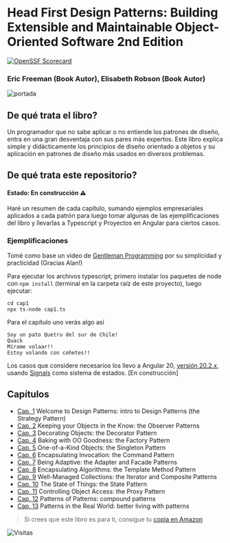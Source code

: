 
# Head First Design Patterns: Building Extensible and Maintainable Object-Oriented Software 2nd Edition 

[![OpenSSF Scorecard](https://api.scorecard.dev/projects/github.com/fabocv/Head-First-Design-Patterns-2nd-Edition-Angular-Signals/badge)](https://scorecard.dev/viewer/?uri=github.com/fabocv/Head-First-Design-Patterns-2nd-Edition-Angular-Signals)
###  Eric Freeman (Book Autor), Elisabeth Robson (Book Autor)

![portada](https://m.media-amazon.com/images/I/91quawUTiVL._SY342_.jpg)

## De qué trata el libro?

Un programador que no sabe aplicar o no entiende los patrones de diseño, entra en una gran desventaja con sus pares más expertos. Este libro explica simple y didácticamente los principios de diseño orientado a objetos y su aplicación en patrones de diseño más usados en diversos problemas.

## De qué trata este repositorio?
#### Estado: En construcción ⚠️

Haré un resumen de cada capítulo, sumando ejemplos empresariales aplicados a cada patrón para luego tomar algunas de las ejemplificaciones del libro y llevarlas a Typescript y Proyectos en Angular para ciertos casos. 

### Ejemplificaciones

Tomé como base un video de [Gentleman Programming](https://youtu.be/GIS0_1kVBEM?si=QfpuKxOOQkkH5yGf) por su simplicidad y practicidad (Gracias Alan!)

Para ejecutar los archivos typescript, primero instalar los paquetes de node con  `npm install` (terminal en la carpeta raíz de este proyecto), luego ejecutar:

```
cd cap1
npx ts-node cap1.ts
```

Para el capítulo uno verás algo así

```
Soy un pato Quetru del sur de Chile!
Quack
Mírame volaar!!
Estoy volando con cohetes!!
```

Los casos que considere necesarios los llevo a  Angular 20, [versión 20.2.x](https://v20.angular.dev/overview), usando [Signals](https://angular.dev/guide/signals) como sistema de estados. [En construcción]

## Capítulos

- [Cap. 1](cap1/Chapter1.MD) Welcome to Design Patterns: intro to Design Patterns (the Strategy Pattern)
- [Cap. 2](cap2/Chapter2.MD) Keeping your Objects in the Know: the Observer Patterns
- [Cap. 3](cap3/Chapter3.MD) Decorating Objects: the Decorator Pattern
- [Cap. 4](cap4/Chapter4.MD) Baking with OO Goodness: the Factory Pattern
- [Cap. 5](cap5/Chapter5.MD) One-of-a-Kind Objects: the Singleton Pattern
- [Cap. 6](cap6/Chapter6.MD) Encapsulating Invocation: the Command Pattern
- [Cap. 7](cap7/Chapter7.MD) Being Adaptive: the Adapter and Facade Patterns
- [Cap. 8](cap8/Chapter8.MD) Encapsulating Algorithms: the Template Method Pattern
- [Cap. 9](cap9/Chapter9.MD) Well-Managed Collections: the Iterator and Composite Patterns
- [Cap. 10](cap10/Chapter10.MD) The State of Things: the State Pattern
- [Cap. 11](cap11/Chapter11.MD) Controlling Object Access: the Proxy Pattern
- [Cap. 12](cap12/Chapter12.MD) Patterns of Patterns: compound patterns
- [Cap. 13](cap13/Chapter13.MD) Patterns in the Real World: better living with patterns

 
> Si crees que este libro es para ti, consigue tu [copia en Amazon](https://www.amazon.com/Head-First-Design-Patterns-Object-Oriented/dp/149207800X)

![Visitas](https://visitor-badge.laobi.icu/badge?page_id=fabocv.Head-First-Design-Patterns-2nd-Edition-Angular-Signals)
